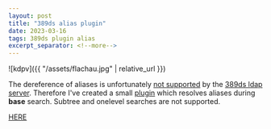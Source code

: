 ```yaml
---
layout: post
title: "389ds alias plugin"
date: 2023-03-16
tags: 389ds plugin alias
excerpt_separator: <!--more-->
---
```


![kdpv]({{ "/assets/flachau.jpg" | relative_url }})

The dereference of aliases is unfortunately [not supported](https://github.com/389ds/389-ds-base/issues/152) by the [389ds ldap server](https://www.port389.org/). Therefore I've created a small [plugin](https://github.com/anilech/alias-base) which resolves aliases during **base** search. Subtree and onelevel searches are not supported.

[HERE](https://github.com/anilech/alias-base)
<!--more-->
